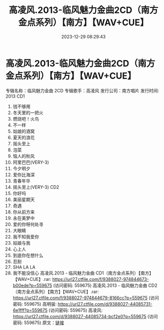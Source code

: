﻿---
title: 高凌风.2013-临风魅力金曲2CD（南方金点系列）【南方】【WAV+CUE】
date: 2023-12-29 08:29:43
categories: WAV车载音乐、镜像
tags: 华语中文
---
# 高凌风.2013-临风魅力金曲2CD（南方金点系列）【南方】【WAV+CUE】

专辑名称：临风魅力金曲 2CD
专辑歌手：高凌风
发行公司：南方唱片
发行时间: 2013
CD1
01. 钱不够用
02. 冬天里的一把火
03. 燃烧吧！火鸟
04. 不一样
05. 姑娘的酒窝
06. 夏天的浪花
07. 摇头至上
08. 泡菜
09. 恼人的秋风
10. 阿里巴巴(VERY-3)
11. 今夕明夕
12. 爱你比海深
13. 青春年华
14. 摇头至上(VERY-3)
CD2
01. 你好吗
02. 美丽星期天
03. 奇遇
04. 你从前方来
05. 永在美梦中
06. 爱的你呀何处寻
07. 大眼睛
08. 我不知我爱你
09. 姑娘与我
10. 心上人
11. 到底你在想什么
12. 忍耐
13. SHA LA LA
14. 我不能没信心
高凌风.2013 - 临风魅力金曲 CD1（南方金点系列）【南方】【WAV+CUE】.rar: https://url27.ctfile.com/f/9388027-974844673-b00ede?p=559675
(访问密码: 559675)
高凌风.2013 - 临风魅力金曲 CD2（南方金点系列）【南方】【WAV+CUE】.rar: https://url27.ctfile.com/f/9388027-974844679-8166cc?p=559675
(访问密码: 559675)
高明骏: https://url27.ctfile.com/d/9388027-44085731-6e1fff?p=559675
(访问密码: 559675)
高凌风: https://url27.ctfile.com/d/9388027-44085734-bcf2e0?p=559675
(访问密码: 559675)
原文：[链接](https://blog.sina.com.cn/s/blog_1647c7e760103140j.html)